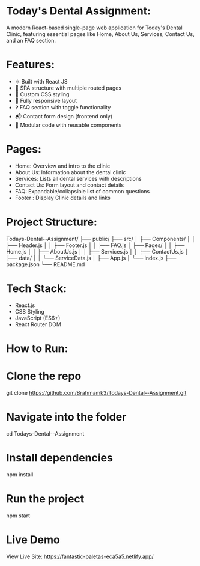 # Today's Dental Assignment:
A modern React-based single-page web application for Today's Dental Clinic, featuring essential pages like Home, About Us, Services, Contact Us, and an FAQ section.

# Features:
- ⚛️ Built with React JS
- 📄 SPA structure with multiple routed pages
- 🎨 Custom CSS styling
- 📱 Fully responsive layout
- ❓ FAQ section with toggle functionality
- 📬 Contact form design (frontend only)
- 🧩 Modular code with reusable components

# Pages:
- Home: Overview and intro to the clinic
- About Us: Information about the dental clinic
- Services: Lists all dental services with descriptions
- Contact Us: Form layout and contact details
- FAQ: Expandable/collapsible list of common questions
- Footer : Display Clinic details and links

# Project Structure:
Todays-Dental--Assignment/
├── public/
├── src/
│ ├── Components/
│ │ ├── Header.js
│ │ ├── Footer.js
│ │ ├── FAQ.js
│ ├── Pages/
│ │ ├── Home.js
│ │ ├── AboutUs.js
│ │ ├── Services.js
│ │ ├── ContactUs.js
│ ├── data/
│ │ └── ServiceData.js
│ ├── App.js
│ └── index.js
├── package.json
└── README.md

# Tech Stack:
- React.js
- CSS Styling
- JavaScript (ES6+)
- React Router DOM

# How to Run:
# Clone the repo
git clone https://github.com/Brahmamk3/Todays-Dental--Assignment.git

# Navigate into the folder
cd Todays-Dental--Assignment

# Install dependencies
npm install

# Run the project
npm start

# Live Demo
View Live Site: https://fantastic-paletas-eca5a5.netlify.app/
